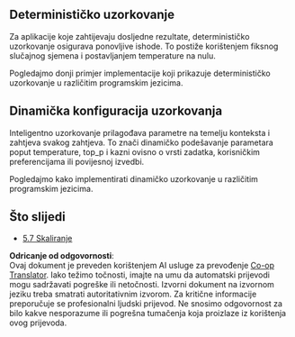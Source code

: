 <!--
CO_OP_TRANSLATOR_METADATA:
{
  "original_hash": "3cb0da3badd51d73ab78ebade2827d98",
  "translation_date": "2025-07-14T02:25:45+00:00",
  "source_file": "05-AdvancedTopics/mcp-sampling/README.md",
  "language_code": "hr"
}
-->
## Determinističko uzorkovanje

Za aplikacije koje zahtijevaju dosljedne rezultate, determinističko uzorkovanje osigurava ponovljive ishode. To postiže korištenjem fiksnog slučajnog sjemena i postavljanjem temperature na nulu.

Pogledajmo donji primjer implementacije koji prikazuje determinističko uzorkovanje u različitim programskim jezicima.

## Dinamička konfiguracija uzorkovanja

Inteligentno uzorkovanje prilagođava parametre na temelju konteksta i zahtjeva svakog zahtjeva. To znači dinamičko podešavanje parametara poput temperature, top_p i kazni ovisno o vrsti zadatka, korisničkim preferencijama ili povijesnoj izvedbi.

Pogledajmo kako implementirati dinamičko uzorkovanje u različitim programskim jezicima.

## Što slijedi

- [5.7 Skaliranje](../mcp-scaling/README.md)

**Odricanje od odgovornosti**:  
Ovaj dokument je preveden korištenjem AI usluge za prevođenje [Co-op Translator](https://github.com/Azure/co-op-translator). Iako težimo točnosti, imajte na umu da automatski prijevodi mogu sadržavati pogreške ili netočnosti. Izvorni dokument na izvornom jeziku treba smatrati autoritativnim izvorom. Za kritične informacije preporučuje se profesionalni ljudski prijevod. Ne snosimo odgovornost za bilo kakve nesporazume ili pogrešna tumačenja koja proizlaze iz korištenja ovog prijevoda.